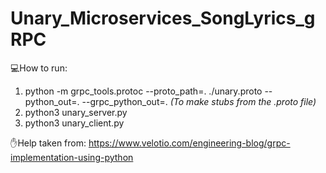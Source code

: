 # Unary_Microservices_SongLyrics_gRPC
💻How to run:
1. python -m grpc_tools.protoc --proto_path=. ./unary.proto --python_out=. --grpc_python_out=.  *(To make stubs from the .proto file)*
2. python3 unary_server.py
3. python3 unary_client.py 

✋Help taken from: https://www.velotio.com/engineering-blog/grpc-implementation-using-python

